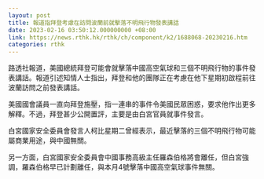 ```yaml
---
layout: post
title: 報道指拜登考慮在訪問波蘭前就擊落不明飛行物發表講話
date: 2023-02-16 03:50:12.000000000 +08:00
link: https://news.rthk.hk/rthk/ch/component/k2/1688068-20230216.htm
categories: rthk
---
```


路透社報道，美國總統拜登可能會就擊落中國高空氣球和三個不明飛行物的事件發表講話。報道引述知情人士指出，拜登和他的團隊正在考慮在他下星期初啟程前往波蘭訪問之前發表講話。

美國國會議員一直向拜登施壓，指一連串的事件令美國民眾困惑，要求他作出更多解釋。不過，拜登甚少公開置評，主要是由白宮官員就事件發言。

白宮國家安全委員會發言人柯比星期二曾經表示，最近擊落的三個不明飛行物可能屬商業用途，與中國無關。

另一方面，白宮國家安全委員會中國事務高級主任羅森伯格將會離任，但白宮強調，羅森伯格早已計劃離任，與本月4號擊落中國高空氣球事件無關。
